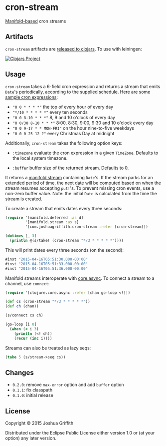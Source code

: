 # cron-stream

[Manifold-based](https://github.com/ztellman/manifold) cron streams

## Artifacts

`cron-stream` artifacts are
[released to clojars](https://clojars.org/com.joshuagriffith/cron-stream). To
use with leiningen:

[![Clojars Project](http://clojars.org/com.joshuagriffith/cron-stream/latest-version.svg)](http://clojars.org/com.joshuagriffith/cron-stream)

## Usage

`cron-stream` takes a 6-field cron expression and returns a stream
that emits `Date`'s periodically, according to the supplied
schedule. Here are some
[sample cron expressions](http://docs.spring.io/spring/docs/current/javadoc-api/org/springframework/scheduling/support/CronSequenceGenerator.html):

  - `"0 0 * * * *"` the top of every hour of every day
  - `"*/10 * * * * *"` every ten seconds
  - `"0 0 8-10 * * *"` 8, 9 and 10 o'clock of every day
  - `"0 0/30 8-10 * * *"` 8:00, 8:30, 9:00, 9:30 and 10 o'clock every day
  - `"0 0 9-17 * * MON-FRI"` on the hour nine-to-five weekdays
  - `"0 0 0 25 12 ?"` every Christmas Day at midnight

Additionally, `cron-stream` takes the following option keys:

  - `:timezone` evaluate the cron expression in a given
    `TimeZone`. Defaults to the local system timezone.
  
  - `:buffer` buffer size of the returned stream. Defaults to 0.

It returns a
[manifold stream](https://github.com/ztellman/manifold/blob/master/docs/stream.md)
containing `Date`'s. If the stream parks for an extended period of
time, the next date will be computed based on when the stream resumes
accepting `put!`'s. To prevent missing cron events, use a non-zero
buffer value. Note: the initial `Date` is calculated from the time the
stream is created.

To create a stream that emits dates every three seconds:

```clj
(require '[manifold.deferred :as d]
         '[manifold.stream :as s]
         '[com.joshuagriffith.cron-stream :refer [cron-stream]])

(dotimes [_ 3]
  (println @(s/take! (cron-stream "*/3 * * * * *"))))
```

This will print dates every three seconds (on the second):

```clj
#inst "2015-04-16T05:51:30.000-00:00"
#inst "2015-04-16T05:51:33.000-00:00"
#inst "2015-04-16T05:51:36.000-00:00"
```

Manifold streams interoperate with
[core.async](https://github.com/clojure/core.async). To connect a
stream to a channel, use `connect`:

```clj
(require '[clojure.core.async :refer [chan go-loop <!]])

(def cs (cron-stream "*/3 * * * * *"))
(def ch (chan))

(s/connect cs ch)

(go-loop [i 0]
  (when (< i 3)
    (println (<! ch))
    (recur (inc i))))
```

Streams can also be treated as lazy seqs:

```clj
(take 5 (s/stream->seq cs))
```

## Changes

- `0.2.0`: remove `max-error` option and add `buffer` option
- `0.1.1`: fix classpath
- `0.1.0`: initial release

## License

Copyright © 2015 Joshua Griffith

Distributed under the Eclipse Public License either version 1.0 or (at
your option) any later version.
